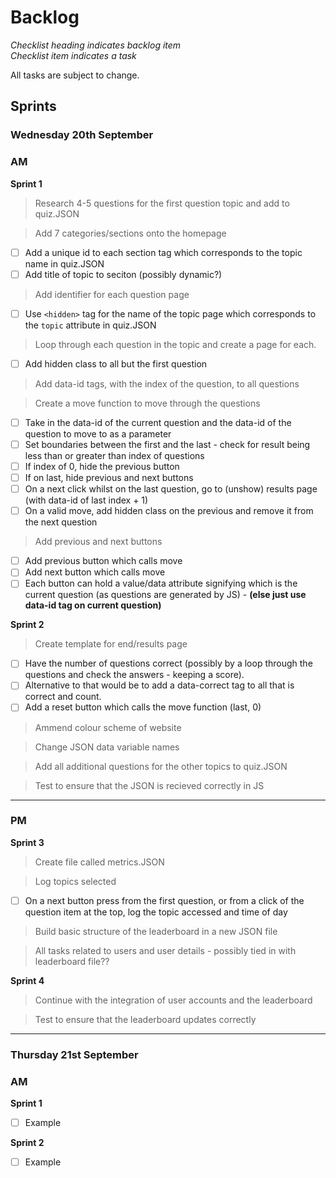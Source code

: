 # Backlog
*Checklist heading indicates backlog item*\
*Checklist item indicates a task*

All tasks are subject to change.
## Sprints
### Wednesday 20th September
### **AM**

**Sprint 1**
> Research 4-5 questions for the first question topic and add to quiz.JSON

<!-- > Split each category of quiz into separate HTML documents
- [ ] Copy basic template of index.html onto 7 new HTML files
- [ ] Add title of category
- [ ] Add quiz question template via inline javascript (linked in the footer of all pages) -->

> Add 7 categories/sections onto the homepage
- [ ] Add a unique id to each section tag which corresponds to the topic name in quiz.JSON
- [ ] Add title of topic to seciton (possibly dynamic?)

> Add identifier for each question page
- [ ] Use `<hidden>` tag for the name of the topic page which corresponds to the `topic` attribute in quiz.JSON

> Loop through each question in the topic and create a page for each.
- [ ] Add hidden class to all but the first question

> Add data-id tags, with the index of the question, to all questions

> Create a move function to move through the questions
- [ ] Take in the data-id of the current question and the data-id of the question to move to as a parameter
- [ ] Set boundaries between the first and the last - check for result being less than or greater than index of questions
- [ ] If index of 0, hide the previous button
- [ ] If on last, hide previous and next buttons
- [ ]  On a next click whilst on the last question, go to (unshow) results page (with data-id of last index + 1)
- [ ] On a valid move, add hidden class on the previous and remove it from the next question

> Add previous and next buttons
- [ ] Add previous button which calls move
- [ ] Add next button which calls move
- [ ] Each button can hold a value/data attribute signifying which is the current question (as questions are generated by JS) - **(else just use data-id tag on current question)**

**Sprint 2**
> Create template for end/results page
- [ ] Have the number of questions correct (possibly by a loop through the questions and check the answers - keeping a score).
- [ ] Alternative to that would be to add a data-correct tag to all that is correct and count.
- [ ] Add a reset button which calls the move function (last, 0)

> Ammend colour scheme of website

> Change JSON data variable names

> Add all additional questions for the other topics to quiz.JSON

> Test to ensure that the JSON is recieved correctly in JS

---
### **PM**
**Sprint 3**
> Create file called metrics.JSON

> Log topics selected
- [ ] On a next button press from the first question, or from a click of the question item at the top, log the topic accessed and time of day

> Build basic structure of the leaderboard in a new JSON file

> All tasks related to users and user details - possibly tied in with leaderboard file??

**Sprint 4**
> Continue with the integration of user accounts and the leaderboard

> Test to ensure that the leaderboard updates correctly
---
### Thursday 21st September
### **AM**

**Sprint 1**
- [ ] Example

**Sprint 2**
- [ ] Example
